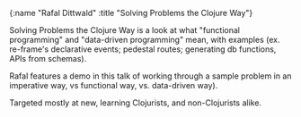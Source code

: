 {:name "Rafal Dittwald"
 :title "Solving Problems the Clojure Way"}

Solving Problems the Clojure Way is a look at what "functional programming" and "data-driven programming" mean, with examples (ex. re-frame's declarative events; pedestal routes; generating db functions, APIs from schemas).

Rafal features a demo in this talk of working through a sample problem in an imperative way, vs functional way, vs. data-driven way).

Targeted mostly at new, learning Clojurists, and non-Clojurists alike.
